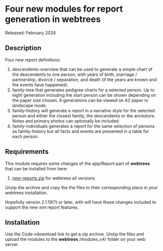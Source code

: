 #  Four new modules for report generation in webtrees

Released: February 2024

<a name="Description"></a>

## Description

Four new report definitions:
1. descendents-overview that can be used to generate a simple chart of the descendents to one person, with years of birth, marriage / partnership, divorce / separation, and death (if the years are known and the events have happened). 
2. family-tree that generates pedigree charts for a selected person. Up to eight generation including the start person can be shown depending on the paper size chosen. 8 generations can be viewed on A2 paper in landscape mode. 
3. family-history will generate a report in a narrative style for the selected person and either the closest family, the descendents or the ancestors. Notes and primary photos can optionally be included. 
4. family-individuals generates a report for the same selection of persons as family-history but all facts and events are presented in a table for each person. 

## Requirements

This module requires some changes of the app/Report part of **webtrees** that can be installed from here: 
1. <a href="https://www.webtrees.net/index.php/forum/attachment/9273?download=1">new-reports.zip</a> for webtrees all versions

Unzip the archive and copy the the files to their corresponding place in your webtrees installation.

Hopefully version 2.1.19(?) or later, with will have these changes included to support the new xml report features.

<a name="Installation"></a>

## Installation

Use the Code->download link to get a zip archive. Unzip the files and upload the modules to the **webtrees** /modules_v4/ folder on your web server. 
